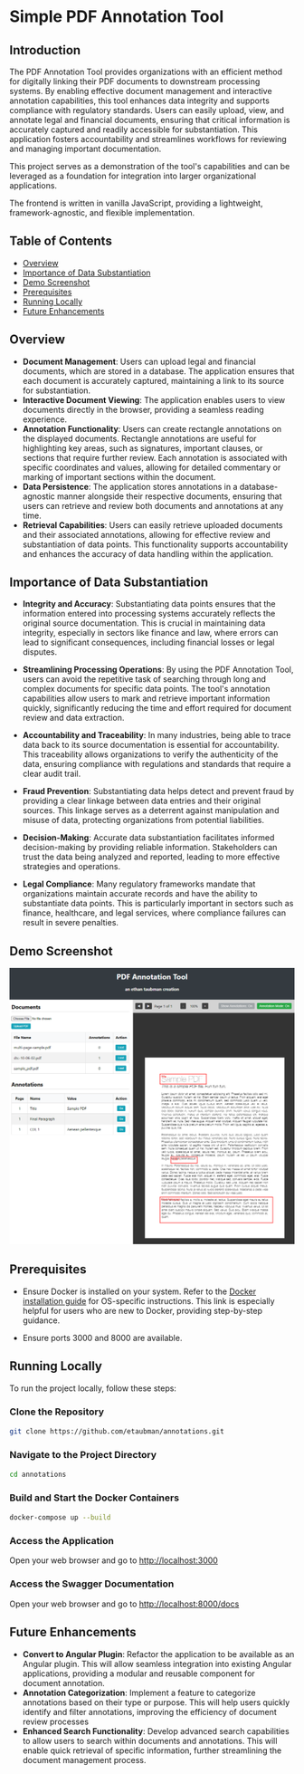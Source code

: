 # Simple PDF Annotation Tool

## Introduction

The PDF Annotation Tool provides organizations with an efficient method for digitally linking their PDF documents to downstream processing systems. By enabling effective document management and interactive annotation capabilities, this tool enhances data integrity and supports compliance with regulatory standards. Users can easily upload, view, and annotate legal and financial documents, ensuring that critical information is accurately captured and readily accessible for substantiation. This application fosters accountability and streamlines workflows for reviewing and managing important documentation.

This project serves as a demonstration of the tool's capabilities and can be leveraged as a foundation for integration into larger organizational applications.

The frontend is written in vanilla JavaScript, providing a lightweight, framework-agnostic, and flexible implementation.

## Table of Contents

- [Overview](#overview)
- [Importance of Data Substantiation](#importance-of-data-substantiation)
- [Demo Screenshot](#demo-screenshot)
- [Prerequisites](#prerequisites)
- [Running Locally](#running-locally)
- [Future Enhancements](#future-enhancements)

## Overview

- **Document Management**: Users can upload legal and financial documents, which are stored in a database. The application ensures that each document is accurately captured, maintaining a link to its source for substantiation.
- **Interactive Document Viewing**: The application enables users to view documents directly in the browser, providing a seamless reading experience.
- **Annotation Functionality**: Users can create rectangle annotations on the displayed documents. Rectangle annotations are useful for highlighting key areas, such as signatures, important clauses, or sections that require further review. Each annotation is associated with specific coordinates and values, allowing for detailed commentary or marking of important sections within the document.
- **Data Persistence**: The application stores annotations in a database-agnostic manner alongside their respective documents, ensuring that users can retrieve and review both documents and annotations at any time.
- **Retrieval Capabilities**: Users can easily retrieve uploaded documents and their associated annotations, allowing for effective review and substantiation of data points. This functionality supports accountability and enhances the accuracy of data handling within the application.

## Importance of Data Substantiation

- **Integrity and Accuracy**: Substantiating data points ensures that the information entered into processing systems accurately reflects the original source documentation. This is crucial in maintaining data integrity, especially in sectors like finance and law, where errors can lead to significant consequences, including financial losses or legal disputes.

- **Streamlining Processing Operations**: By using the PDF Annotation Tool, users can avoid the repetitive task of searching through long and complex documents for specific data points. The tool's annotation capabilities allow users to mark and retrieve important information quickly, significantly reducing the time and effort required for document review and data extraction.

- **Accountability and Traceability**: In many industries, being able to trace data back to its source documentation is essential for accountability. This traceability allows organizations to verify the authenticity of the data, ensuring compliance with regulations and standards that require a clear audit trail.

- **Fraud Prevention**: Substantiating data helps detect and prevent fraud by providing a clear linkage between data entries and their original sources. This linkage serves as a deterrent against manipulation and misuse of data, protecting organizations from potential liabilities.

- **Decision-Making**: Accurate data substantiation facilitates informed decision-making by providing reliable information. Stakeholders can trust the data being analyzed and reported, leading to more effective strategies and operations.

- **Legal Compliance**: Many regulatory frameworks mandate that organizations maintain accurate records and have the ability to substantiate data points. This is particularly important in sectors such as finance, healthcare, and legal services, where compliance failures can result in severe penalties.

## Demo Screenshot

![Demo Screenshot](./demo-screenshot-1.png)

## Prerequisites

- Ensure Docker is installed on your system. Refer to the [Docker installation guide](https://docs.docker.com/get-docker/) for OS-specific instructions. This link is especially helpful for users who are new to Docker, providing step-by-step guidance.

- Ensure ports 3000 and 8000 are available.

## Running Locally

To run the project locally, follow these steps:

### Clone the Repository

```sh
git clone https://github.com/etaubman/annotations.git
```

### Navigate to the Project Directory

```sh
cd annotations
```

### Build and Start the Docker Containers

```sh
docker-compose up --build
```

### Access the Application

Open your web browser and go to [http://localhost:3000](http://localhost:3000)

### Access the Swagger Documentation

Open your web browser and go to [http://localhost:8000/docs](http://localhost:8000/docs)

## Future Enhancements

- **Convert to Angular Plugin**: Refactor the application to be available as an Angular plugin. This will allow seamless integration into existing Angular applications, providing a modular and reusable component for document annotation.
- **Annotation Categorization**: Implement a feature to categorize annotations based on their type or purpose. This will help users quickly identify and filter annotations, improving the efficiency of document review processes
- **Enhanced Search Functionality**: Develop advanced search capabilities to allow users to search within documents and annotations. This will enable quick retrieval of specific information, further streamlining the document management process.